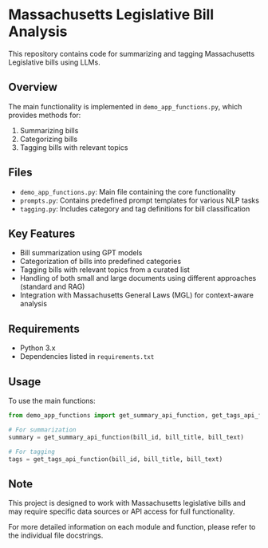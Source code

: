 # Massachusetts Legislative Bill Analysis

This repository contains code for summarizing and tagging Massachusetts Legislative bills using LLMs.

## Overview

The main functionality is implemented in `demo_app_functions.py`, which provides methods for:

1. Summarizing bills
2. Categorizing bills
3. Tagging bills with relevant topics

## Files

- `demo_app_functions.py`: Main file containing the core functionality
- `prompts.py`: Contains predefined prompt templates for various NLP tasks
- `tagging.py`: Includes category and tag definitions for bill classification

## Key Features

- Bill summarization using GPT models
- Categorization of bills into predefined categories
- Tagging bills with relevant topics from a curated list
- Handling of both small and large documents using different approaches (standard and RAG)
- Integration with Massachusetts General Laws (MGL) for context-aware analysis

## Requirements

- Python 3.x
- Dependencies listed in `requirements.txt`

## Usage

To use the main functions:

```python
from demo_app_functions import get_summary_api_function, get_tags_api_function

# For summarization
summary = get_summary_api_function(bill_id, bill_title, bill_text)

# For tagging
tags = get_tags_api_function(bill_id, bill_title, bill_text)
```

## Note

This project is designed to work with Massachusetts legislative bills and may require specific data sources or API access for full functionality.

For more detailed information on each module and function, please refer to the individual file docstrings.